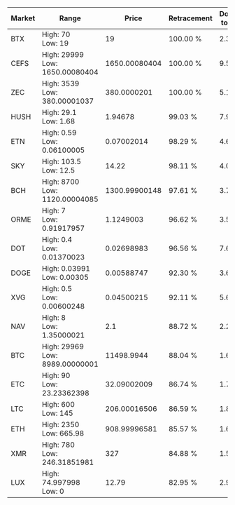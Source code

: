 | Market | Range | Price| Retracement | Doubles to 50% |
| --- | --- | --- | --- | --- |
| BTX | High: 70<br />Low: 19 | 19 | 100.00 % | 2.34 |
| CEFS | High: 29999<br />Low: 1650.00080404 | 1650.00080404 | 100.00 % | 9.59 |
| ZEC | High: 3539<br />Low: 380.00001037 | 380.0000201 | 100.00 % | 5.16 |
| HUSH | High: 29.1<br />Low: 1.68 | 1.94678 | 99.03 % | 7.91 |
| ETN | High: 0.59<br />Low: 0.06100005 | 0.07002014 | 98.29 % | 4.65 |
| SKY | High: 103.5<br />Low: 12.5 | 14.22 | 98.11 % | 4.08 |
| BCH | High: 8700<br />Low: 1120.00004085 | 1300.99900148 | 97.61 % | 3.77 |
| ORME | High: 7<br />Low: 0.91917957 | 1.1249003 | 96.62 % | 3.52 |
| DOT | High: 0.4<br />Low: 0.01370023 | 0.02698983 | 96.56 % | 7.66 |
| DOGE | High: 0.03991<br />Low: 0.00305 | 0.00588747 | 92.30 % | 3.65 |
| XVG | High: 0.5<br />Low: 0.00600248 | 0.04500215 | 92.11 % | 5.62 |
| NAV | High: 8<br />Low: 1.35000021 | 2.1 | 88.72 % | 2.23 |
| BTC | High: 29969<br />Low: 8989.00000001 | 11498.9944 | 88.04 % | 1.69 |
| ETC | High: 90<br />Low: 23.23362398 | 32.09002009 | 86.74 % | 1.76 |
| LTC | High: 600<br />Low: 145 | 206.00016506 | 86.59 % | 1.81 |
| ETH | High: 2350<br />Low: 665.98 | 908.99996581 | 85.57 % | 1.66 |
| XMR | High: 780<br />Low: 246.31851981 | 327 | 84.88 % | 1.57 |
| LUX | High: 74.997998<br />Low: 0 | 12.79 | 82.95 % | 2.93 |
